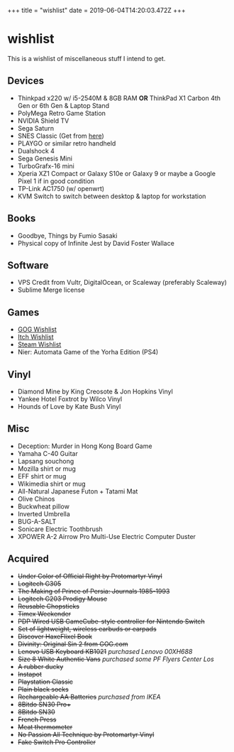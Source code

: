 +++
title = "wishlist"
date = 2019-06-04T14:20:03.472Z
+++
# wishlist

This is a wishlist of miscellaneous stuff I intend to get.

## Devices
* Thinkpad x220 w/ i5-2540M & 8GB RAM **OR** ThinkPad X1 Carbon 4th Gen or 6th Gen & Laptop Stand
* PolyMega Retro Game Station
* NVIDIA Shield TV
* Sega Saturn
* SNES Classic (Get from [here](https://store.nintendo.com/ng3/browse/subcategory.jsp?categoryId=cat990247))
* PLAYGO or similar retro handheld
* Dualshock 4
* Sega Genesis Mini
* TurboGrafx-16 mini
* Xperia XZ1 Compact or Galaxy S10e or Galaxy 9 or maybe a Google Pixel 1 if in good condition
* TP-Link AC1750 (w/ openwrt)
* KVM Switch to switch between desktop & laptop for workstation

## Books
* Goodbye, Things by Fumio Sasaki
* Physical copy of Infinite Jest by David Foster Wallace

## Software
* VPS Credit from Vultr, DigitalOcean, or Scaleway (preferably Scaleway)
* Sublime Merge license

## Games
* [GOG Wishlist](https://www.gog.com/u/kebg/wishlist)
* [Itch Wishlist](https://itch.io/c/426557/wishlist)
* [Steam Wishlist](https://store.steampowered.com/wishlist/id/kebsteam/)
* Nier: Automata Game of the Yorha Edition (PS4)

## Vinyl
* Diamond Mine by King Creosote & Jon Hopkins Vinyl
* Yankee Hotel Foxtrot by Wilco Vinyl
* Hounds of Love by Kate Bush Vinyl

## Misc
* Deception: Murder in Hong Kong Board Game
* Yamaha C-40 Guitar
* Lapsang souchong
* Mozilla shirt or mug
* EFF shirt or mug
* Wikimedia shirt or mug
* All-Natural Japanese Futon + Tatami Mat
* Olive Chinos
* Buckwheat pillow
* Inverted Umbrella
* BUG-A-SALT
* Sonicare Electric Toothbrush
* XPOWER A-2 Airrow Pro Multi-Use Electric Computer Duster

## Acquired

* ~~Under Color of Official Right by Protomartyr Vinyl~~
* ~~Logitech G305~~
* ~~The Making of Prince of Persia: Journals 1985-1993~~
* ~~Logitech G203 Prodigy Mouse~~
* ~~Reusable Chopsticks~~
* ~~Timex Weekender~~
* ~~PDP Wired USB GameCube-style controller for Nintendo Switch~~
* ~~Set of lightweight, wireless earbuds or earpads~~
* ~~Discover HaxeFlixel Book~~
* ~~Divinity: Original Sin 2 from GOG.com~~
* ~~Lenovo USB Keyboard KB1021~~ *purchased Lenovo 00XH688*
* ~~Size 8 White Authentic Vans~~ *purchased some PF Flyers Center Los*
* ~~A rubber ducky~~
* ~~Instapot~~
* ~~Playstation Classic~~
* ~~Plain black socks~~
* ~~Rechargeable AA Batteries~~ *purchased from IKEA*
* ~~8Bitdo SN30 Pro+~~
* ~~8Bitdo SN30~~
* ~~French Press~~
* ~~Meat thermometer~~
* ~~No Passion All Technique by Protomartyr Vinyl~~
* ~~Fake Switch Pro Controller~~
